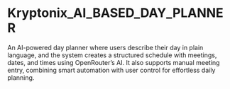 # Kryptonix_AI_BASED_DAY_PLANNER
An AI-powered day planner where users describe their day in plain language, and the system creates a structured schedule with meetings, dates, and times using OpenRouter’s AI. It also supports manual meeting entry, combining smart automation with user control for effortless daily planning.
